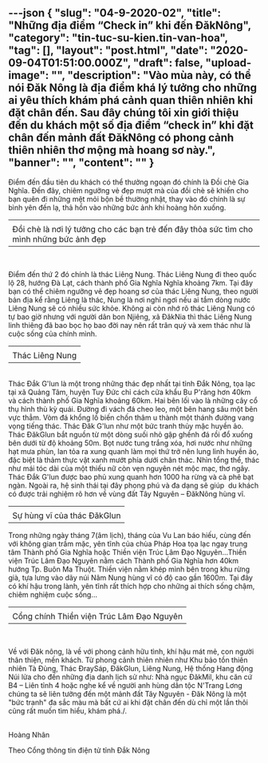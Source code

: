 ---json
{
    "slug": "04-9-2020-02",
    "title": "Những địa điểm “Check in” khi đến ĐăkNông",
    "category": "tin-tuc-su-kien.tin-van-hoa",
    "tag": [],
    "layout": "post.html",
    "date": "2020-09-04T01:51:00.000Z",
    "draft": false,
    "upload-image": "",
    "description": "Vào mùa này, có thể nói Đăk Nông là địa điểm khá lý tưởng cho những ai yêu thích khám phá cảnh quan thiên nhiên khi đặt chân đến. Sau đây chúng tôi xin giới thiệu đến du khách một số địa điểm “check in” khi đặt chân đến mảnh đất ĐăkNông có phong cảnh thiên nhiên thơ mộng mà hoang sơ này.",
    "banner": "",
    "__content__": ""
}
---
<p>Điểm đến đầu ti&ecirc;n du kh&aacute;ch c&oacute; thể thưởng ngoạn đ&oacute; ch&iacute;nh l&agrave; Đồi ch&egrave; Gia Nghĩa. Đến đ&acirc;y, chi&ecirc;m ngưỡng vẻ đẹp mượt m&agrave; của đồi ch&egrave; sẽ khiến cho bạn qu&ecirc;n đi những mệt mỏi bộn bề thường nhật, thay v&agrave;o đ&oacute; ch&iacute;nh l&agrave; sự b&igrave;nh y&ecirc;n đến lạ, thả hồn v&agrave;o những bức ảnh khi ho&agrave;ng h&ocirc;n xuống.&nbsp;</p>

<table>
	<tbody>
		<tr>
			<td><img alt="" src="https://daknong.gov.vn/documents/693814/0/IMG_5957.jpg/f7639c3b-9f29-4757-bcb6-13db86e9ba51?t=1599101642234" /></td>
		</tr>
		<tr>
			<td>Đồi ch&egrave; l&agrave; nơi l&yacute; tưởng cho c&aacute;c bạn trẻ đến đ&acirc;y thỏa sức t&igrave;m cho m&igrave;nh những bức ảnh đẹp</td>
		</tr>
	</tbody>
</table>

<p>&nbsp;</p>

<p>Điểm đến thứ 2 đ&oacute; ch&iacute;nh l&agrave; th&aacute;c Li&ecirc;ng Nung. Th&aacute;c Li&ecirc;ng Nung đi theo quốc lộ 28, hướng Đ&agrave; Lạt, c&aacute;ch th&agrave;nh phố Gia Nghĩa Nghĩa khoảng 7km. Tại đ&acirc;y bạn c&oacute; thể chi&ecirc;m ngưỡng vẻ đẹp hoang sơ của th&aacute;c Li&ecirc;ng Nung, theo người bản địa kể rằng Li&ecirc;ng l&agrave; th&aacute;c, Nung l&agrave; nơi nghỉ ngơi nếu ai tắm d&ograve;ng nước Li&ecirc;ng Nung sẽ c&oacute; nhiều sức khỏe. Kh&ocirc;ng ai c&ograve;n nhớ r&otilde; th&aacute;c Li&ecirc;ng Nung c&oacute; tự bao giờ nhưng với người d&acirc;n bon Nji&ecirc;ng, x&atilde; ĐăkNia th&igrave; th&aacute;c Li&ecirc;ng Nung linh thi&ecirc;ng đ&atilde; bao bọc họ bao đời nay n&ecirc;n rất tr&acirc;n qu&yacute; v&agrave; xem th&aacute;c như l&agrave; cuộc sống của ch&iacute;nh m&igrave;nh.&nbsp;</p>

<table>
	<tbody>
		<tr>
			<td><img alt="" src="https://daknong.gov.vn/documents/693814/0/IMG_5959.jpg/cf2425db-c8dc-4955-99e8-7fd2586ea06b?t=1599101745938" /></td>
		</tr>
		<tr>
			<td>Th&aacute;c Li&ecirc;ng Nung</td>
		</tr>
	</tbody>
</table>

<p><br />
Th&aacute;c Đắk G&#39;lun l&agrave; một trong những th&aacute;c đẹp nhất tại tỉnh Đắk N&ocirc;ng, tọa lạc tại x&atilde; Quảng T&acirc;m, huyện Tuy Đức chỉ c&aacute;ch cửa khẩu Bu P&#39;răng hơn 40km v&agrave; c&aacute;ch th&agrave;nh phố Gia Nghĩa khoảng 60km. Hai b&ecirc;n lối v&agrave;o l&agrave; những c&acirc;y cổ thụ h&igrave;nh th&ugrave; kỳ qu&aacute;i. Đường đi v&aacute;ch đ&aacute; cheo leo, một b&ecirc;n hang s&acirc;u một b&ecirc;n vực thẳm. V&ograve;m đ&aacute; khổng lồ biến chốn th&acirc;m u th&agrave;nh một th&aacute;nh đường vang vọng tiếng th&aacute;c. Th&aacute;c Đăk G&#39;lun như một bức tranh thủy mặc huyền ảo. Th&aacute;c ĐăkGlun bắt nguồn từ một d&ograve;ng suối nhỏ gập ghềnh đ&aacute; rồi đổ xuống b&ecirc;n dưới từ độ khoảng 50m. Bọt nước tung trắng x&oacute;a, hơi nước như những hạt mưa ph&ugrave;n, lan tỏa ra xung quanh l&agrave;m mọi thứ trở n&ecirc;n lung linh huyền ảo, đặc biệt l&agrave; thảm thực vật xanh mướt ph&iacute;a dưới ch&acirc;n th&aacute;c. Nh&igrave;n tổng thể, th&aacute;c như m&aacute;i t&oacute;c d&agrave;i của một thiếu nữ c&ograve;n vẹn nguy&ecirc;n n&eacute;t mộc mạc, thơ ng&acirc;y. Th&aacute;c Đắk G&#39;lun được bao phủ xung quanh hơn 1000 ha rừng v&agrave; c&agrave; ph&ecirc; bạt ng&agrave;n. Ngo&agrave;i ra, hệ sinh th&aacute;i tại đ&acirc;y phong ph&uacute; v&agrave; đa dạng sẽ gi&uacute;p&nbsp; du kh&aacute;ch c&oacute; được trải nghiệm r&otilde; hơn về v&ugrave;ng đất T&acirc;y Nguy&ecirc;n &ndash; ĐăkN&ocirc;ng h&ugrave;ng vĩ.&nbsp;</p>

<table>
	<tbody>
		<tr>
			<td><img alt="" src="https://daknong.gov.vn/documents/693814/0/IMG_5956.jpg/ba3b7b65-82fc-40d7-bacd-df9b78542e5e?t=1599101885244" /></td>
		</tr>
		<tr>
			<td>Sự h&ugrave;ng vĩ của th&aacute;c ĐăkGlun</td>
		</tr>
	</tbody>
</table>

<p>Trong những ng&agrave;y th&aacute;ng 7(&acirc;m lịch), th&aacute;ng của Vu Lan b&aacute;o hiếu, c&ugrave;ng đến với kh&ocirc;ng gian trầm mặc, y&ecirc;n tĩnh của ch&ugrave;a Ph&aacute;p Hoa tọa lạc ngay trung t&acirc;m Th&agrave;nh phố Gia Nghĩa hoặc Thiền viện Tr&uacute;c L&acirc;m Đạo Nguy&ecirc;n&hellip;Thiền viện Tr&uacute;c L&acirc;m Đạo Nguy&ecirc;n nằm c&aacute;ch Th&agrave;nh phố Gia Nghĩa hơn 40km hướng Tp. Bu&ocirc;n Ma Thuột. Thiền viện nằm kh&eacute;p m&igrave;nh b&ecirc;n trong khu rừng gi&agrave;, tựa lưng v&agrave;o d&atilde;y n&uacute;i N&acirc;m Nung h&ugrave;ng vĩ c&oacute; độ cao gần 1600m. Tại đ&acirc;y c&oacute; kh&iacute; hậu trong l&agrave;nh, y&ecirc;n tĩnh rất th&iacute;ch hợp cho những ai th&iacute;ch sống chậm, chi&ecirc;m nghiệm cuộc sống&hellip;</p>

<table>
	<tbody>
		<tr>
			<td><img alt="" src="https://daknong.gov.vn/documents/693814/0/IMG_5960.jpg/ed49d14e-58fd-4c9e-8ee0-fb502ccea402?t=1599101941227" /></td>
		</tr>
		<tr>
			<td>Cổng ch&iacute;nh Thiền viện Tr&uacute;c L&acirc;m Đạo Nguy&ecirc;n</td>
		</tr>
	</tbody>
</table>

<p>&nbsp;</p>

<p>Về với Đăk n&ocirc;ng, l&agrave; về với phong cảnh hữu t&igrave;nh, kh&iacute; hậu m&aacute;t mẻ, con người th&acirc;n thiện, mến kh&aacute;ch. Từ phong cảnh thi&ecirc;n nhi&ecirc;n như Khu bảo tồn thi&ecirc;n nhi&ecirc;n T&agrave; Đ&ugrave;ng, Th&aacute;c ĐrayS&aacute;p, ĐăkGlun, Li&ecirc;ng Nung, Hệ thống Hang động N&uacute;i lửa cho đến những địa danh lịch sử như: Nh&agrave; ngục ĐăkMil, khu căn cứ B4 &ndash; Li&ecirc;n tỉnh 4 hoặc nghe kể về người anh h&ugrave;ng d&acirc;n tộc N&#39;Trang Lơng ch&uacute;ng ta sẽ li&ecirc;n tưởng đến một mảnh đất T&acirc;y Nguy&ecirc;n - Đăk N&ocirc;ng l&agrave; một &quot;bức tranh&quot; đa sắc m&agrave;u m&agrave; bất cứ ai khi đặt ch&acirc;n đến d&ugrave; chỉ một lần th&ocirc;i cũng rất muốn t&igrave;m hiểu, kh&aacute;m ph&aacute;./.&nbsp;</p>

<p><br />
Ho&agrave;ng Nh&acirc;n</p>

<p>Theo Cổng th&ocirc;ng tin điện tử tỉnh Đắk N&ocirc;ng</p>
